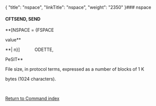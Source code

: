 {
    "title": "nspace",
    "linkTitle": "nspace",
    "weight": "2350"
}### <span id="nspace"></span>nspace

#### CFTSEND, SEND

**\[NSPACE = {FSPACE
value**
**| n}\]            ODETTE,
PeSIT**

File size, in protocol terms, expressed as a number of blocks of 1 K
bytes (1024 characters).

 

[Return to Command index](../../)
